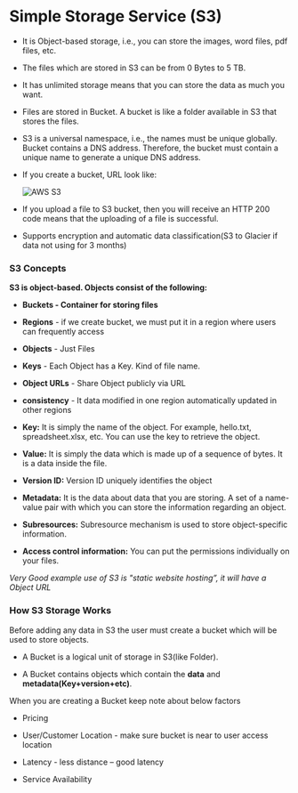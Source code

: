 Simple Storage Service (S3) 
============================

-   It is Object-based storage, i.e., you can store the images, word files, pdf
    files, etc.

-   The files which are stored in S3 can be from 0 Bytes to 5 TB.

-   It has unlimited storage means that you can store the data as much you want.

-   Files are stored in Bucket. A bucket is like a folder available in S3 that
    stores the files.

-   S3 is a universal namespace, i.e., the names must be unique globally. Bucket
    contains a DNS address. Therefore, the bucket must contain a unique name to
    generate a unique DNS address.

-   If you create a bucket, URL look like:

    ![AWS S3](media/c3458b2092a361b3de1c4d1c6a8356e9.png)

-   If you upload a file to S3 bucket, then you will receive an HTTP 200 code
    means that the uploading of a file is successful.

-   Supports encryption and automatic data classification(S3 to Glacier if data
    not using for 3 months)

### S3 Concepts

**S3 is object-based. Objects consist of the following:**

-   **Buckets - Container for storing files**

-   **Regions** - if we create bucket, we must put it in a region where users
    can frequently access

-   **Objects** - Just Files

-   **Keys** - Each Object has a Key. Kind of file name.

-   **Object URLs** - Share Object publicly via URL

-   **consistency** - It data modified in one region automatically updated in
    other regions

-   **Key:** It is simply the name of the object. For example, hello.txt,
    spreadsheet.xlsx, etc. You can use the key to retrieve the object.

-   **Value:** It is simply the data which is made up of a sequence of bytes. It
    is a data inside the file.

-   **Version ID:** Version ID uniquely identifies the object

-   **Metadata:** It is the data about data that you are storing. A set of a
    name-value pair with which you can store the information regarding an
    object.

-   **Subresources:** Subresource mechanism is used to store object-specific
    information.

-   **Access control information:** You can put the permissions individually on
    your files.

*Very Good example use of S3 is "static website hosting”, it will have a Object
URL*

### How S3 Storage Works

Before adding any data in S3 the user must create a bucket which will be used to
store objects.

-   A Bucket is a logical unit of storage in S3(like Folder).

-   A Bucket contains objects which contain the **data** and
    **metadata(Key+version+etc)**.

When you are creating a Bucket keep note about below factors

-   Pricing

-   User/Customer Location - make sure bucket is near to user access location

-   Latency - less distance – good latency

-   Service Availability
